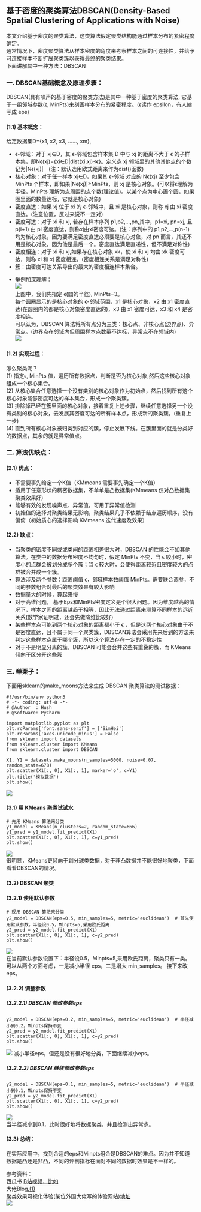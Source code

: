 ## 基于密度的聚类算法DBSCAN(Density-Based Spatial Clustering of Applications with Noise)
本文介绍基于密度的聚类算法，这类算法假定聚类结构能通过样本分布的紧密程度确定。  
通常情况下，密度聚类算法从样本密度的角度来考察样本之间的可连接性，并给予可连接样本不断扩展聚类簇以获得最终的聚类结果。    
下面讲解其中一种方法：DBSCAN  
>
### 一. DBSCAN基础概念及原理步骤：  
DBSCAN(具有噪声的基于密度的聚类方法)是其中一种基于密度的聚类算法,  它基于一组邻域参数(ϵ, MinPts)来刻画样本分布的紧密程度。(ϵ读作 epsilon，有人缩写成 eps)
#### (1.1) 基本概念：  
给定数据集D={x1, x2, x3, ……, xm},
- ϵ-邻域：对于 xj∈D，其 ϵ-邻域包含样本集 D 中与 xj 的距离不大于 ϵ 的子样本集，即Nϵ(xj)={xi∈D|dist(xi,xj)≤ϵ}。定义点 xj 领域里的其他其他点的个数记为|Nϵ(xj)|　(注：默认选用欧式距离来作为dist()函数)   
- 核心对象：对于任一样本 xj∈D，如果其 ϵ-邻域 对应的 Nϵ(xj) 至少包含 MinPts 个样本，即如果|Nϵ(xj)|≥MinPts，则 xj 是核心对象。(可以将ϵ理解为半径，MinPts 理解为点周围的点个数(理论值)。以某个点为中心画个圆，如果圈里面的数量达标，它就是核心对象)  
- 密度直达：如果 xj 位于 xi 的 ϵ-邻域中，且 xi 是核心对象，则称 xj 由 xi 密度直达。(注意位置，反过来说不一定对）   
- 密度可达：对于 xi 和 xj, 若存在样本序列 p1,p2,...,pn,其中，p1=xi, pn=xj, 且 p(i+1) 由 pi 密度直达，则称xj由xi密度可达。(注：序列中的 p1,p2,...,p(n-1) 均为核心对象，因为要满足密度直达必须要是核心对象，对 pn 而言，其还不用是核心对象，因为他是最后一个。密度直达满足直递性，但不满足对称性)   
- 密度相连：对于 xi 和 xj,如果存在核心对象 xk，使 xi 和 xj 均由 xk 密度可达，则称 xi 和 xj 密度相连。(密度相连关系是满足对称性)   
- 簇：由密度可达关系导出的最大的密度相连样本集合。   
> 
- 举例加深理解：  
![](https://ftp.bmp.ovh/imgs/2020/12/ebfceb56502ca7ac.png)    
上图中，我们先指定 ϵ(圆的半径), MinPts=3。  
每个圆圈显示的是核心对象的 ϵ-邻域范围，x1 是核心对象，x2 由 x1 密度直达(在圆圈内的都是核心对象密度直达的)，x3 由 x1 密度可达，x3 和 x4 是密度相连。   
可以认为，DBSCAN 算法将所有点分为三类：核心点、非核心点(边界点)、异常点。(边界点在邻域内但周围样本点数量不达标，异常点不在领域内)  
![](https://ftp.bmp.ovh/imgs/2020/12/3abce8f81a9d68bd.png)  
>
#### (1.2) 实现过程：  
怎么聚类呢？  
(1) 指定ϵ, MinPts 值，遍历所有数据点，判断是否为核心对象,然后这些核心对象组成一个核心集合。  
(2) 从核心集合任意选择一个没有类别的核心对象作为初始点，然后找到所有这个核心对象能够密度可达的样本集合，形成一个聚类簇。  
(3) 排除掉已经在簇里面的核心对象，接着重复上述步骤，继续任意选择另一个没有类别的核心对象，去发展其密度可达的所有样本点，形成新的聚类簇。(重复上一步)  
(4) 直到所有核心对象被归类到对应的簇，停止发展下线。在簇里面的就是分类好的数据点，其余的就是异常值点。  


### 二. 算法优缺点：
#### (2.1) 优点：  
- 不需要事先给定一个K值（KMmeans 需要事先确定一个K值）    
- 适用于任意形状的稠密数据集，不单单是凸数据集(KMmeans 仅对凸数据集聚类效果好)    
- 能够有效的发现噪声点、异常值，可用于异常值检测
- 初始值的选择对聚类结果无影响，聚类结果几乎不依赖于结点遍历顺序，没有偏倚（初始质心的选择影响 KMmeans 迭代速度及效果）
>
#### (2.2) 缺点：  
- 当聚类的密度不同或或类间的距离相差很大时，DBSCAN 的性能会不如其他算法。在类中的数据分布密度不均匀时，假定 MinPts 不变，当 ϵ 较小时，密度小的点群会被划分成多个簇；当 ϵ 较大时，会使得距离较近且密度较大的点群被合并成一个簇。   
- 算法涉及两个参数：距离阈值 ϵ，邻域样本数阈值 MinPts。需要联合调参，不同的参数组合对最后的聚类效果有较大影响
- 数据量大的时候，算起来慢
- 对于高维问题， 基于Eps和MinPts密度定义是个很大问题。因为维度越高的情况下，样本之间的距离越趋于相等，因此无法通过距离来测算不同样本的远近关系(数学家证明过，还会先做降维比较好)
- 某些样本点可能到两个核心对象的距离都小于 ϵ ，但是这两个核心对象由于不是密度直达，且不属于同一个聚类簇，DBSCAN算法会采用先来后到的方法来判定这些样本点属于哪个簇，所以这个算法存在一定的不稳定性  
- 对于不是明显分离的簇，DBSCAN 可能会合并这些有重叠的簇，而 KMeans 倾向于区分开这些簇  
>

### 三. 举栗子：
下面用sklearn的make_moons方法来生成 DBSCAN 聚类算法的测试数据：  
```
#!/usr/bin/env python3
# -*- coding: utf-8 -*-
# @Author  : Hush
# @Software: PyCharm

import matplotlib.pyplot as plt
plt.rcParams['font.sans-serif'] = ['SimHei']
plt.rcParams['axes.unicode_minus'] = False
from sklearn import datasets
from sklearn.cluster import KMeans
from sklearn.cluster import DBSCAN

X1, Y1 = datasets.make_moons(n_samples=5000, noise=0.07, random_state=678)
plt.scatter(X1[:, 0], X1[:, 1], marker='o', c=Y1)
plt.title('模拟数据')
plt.show()
```
![](https://ftp.bmp.ovh/imgs/2020/12/ff4bd24fda9de5f6.png)  
>
#### (3.1) 用 KMeans 聚类试试水
```
# 先用 KMeans 算法来分类
y1_model = KMeans(n_clusters=2, random_state=666)
y1_pred = y1_model.fit_predict(X1)
plt.scatter(X1[:, 0], X1[:, 1], c=y1_pred)
plt.show()
```
![](https://ftp.bmp.ovh/imgs/2020/12/91147fdefe45fdb6.png)  
很明显，KMeans更倾向于划分球类数据，对于非凸数据并不能很好地聚类，下面看看DBSCAN的情况。

#### (3.2) DBSCAN 聚类
#### (3.2.1) 使用默认参数
```
# 现用 DBSCAN 算法来分类
y2_model = DBSCAN(eps=0.5, min_samples=5, metric='euclidean')  # 首先使用默认参数，半径设0.5，Minpts=5,采用欧氏距离
y2_pred = y2_model.fit_predict(X1)
plt.scatter(X1[:, 0], X1[:, 1], c=y2_pred)
plt.show()
```
![](https://ftp.bmp.ovh/imgs/2020/12/1947404f449dc50b.png)  
在当前默认参数设置下：半径设0.5，Minpts=5,采用欧氏距离，聚类只有一类。可以从两个方面考虑，一是减小半径 eps，二是增大 min_samples。
接下来改 eps。  
>
#### (3.2.2) 调整参数
##### (3.2.2.1) DBSCAN 修改参数eps
```
y2_model = DBSCAN(eps=0.2, min_samples=5, metric='euclidean')  # 半径减小到0.2，Minpts保持不变
y2_pred = y2_model.fit_predict(X1)
plt.scatter(X1[:, 0], X1[:, 1], c=y2_pred)
plt.show()
```
![](https://ftp.bmp.ovh/imgs/2020/12/1947404f449dc50b.png)
减小半径eps，但还是没有很好地分类，下面继续减小eps。  
>
##### (3.2.2.2) DBSCAN 继续修改参数eps
```
y2_model = DBSCAN(eps=0.1, min_samples=5, metric='euclidean')  # 半径减小到0.1，Minpts保持不变
y2_pred = y2_model.fit_predict(X1)
plt.scatter(X1[:, 0], X1[:, 1], c=y2_pred)
plt.show()
```
![](https://ftp.bmp.ovh/imgs/2020/12/eb988f99937dbc39.png)  
当半径减小到0.1，此时很好地将数据聚类，并且检测出异常点。  
>
#### (3.3) 总结：
在实际应用中，找到合适的eps和Minpts组合是DBSCAN的难点。因为并不知道数据是凸还是非凸，不同的评判指标在面对不同的数据时效果是不一样的。  
>
参考资料：  
西瓜书
[B站视频，比如](https://www.bilibili.com/video/BV1j4411H7xv?p=1)  
大佬Blog,[(1)](https://www.cnblogs.com/pinard/p/6208966.html)  
聚类效果可视化体验(某位外国大佬写的体验网站)[地址](https://www.naftaliharris.com/blog/visualizing-dbscan-clustering/)  
![](https://ftp.bmp.ovh/imgs/2020/12/1187054a9d252826.png)  
